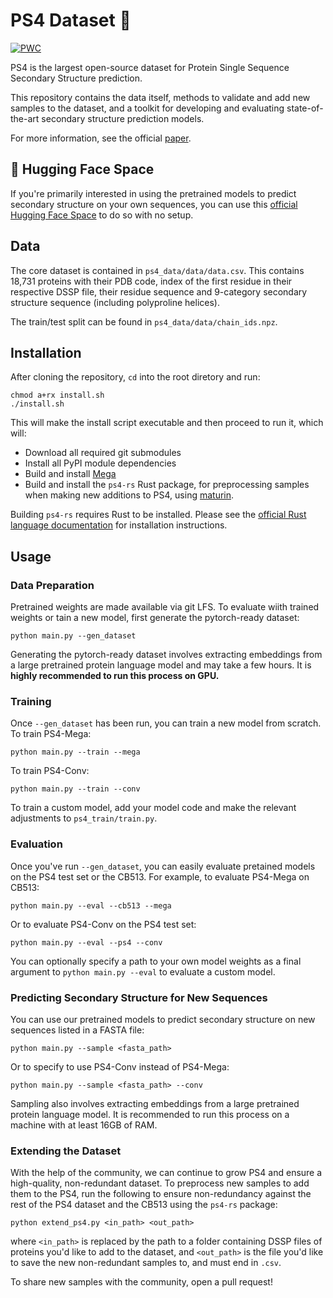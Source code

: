 # PS4 Dataset 🧬

[![PWC](https://img.shields.io/endpoint.svg?url=https://paperswithcode.com/badge/ps4-a-next-generation-dataset-for-protein/protein-secondary-structure-prediction-on-1)](https://paperswithcode.com/sota/protein-secondary-structure-prediction-on-1?p=ps4-a-next-generation-dataset-for-protein)

PS4 is the largest open-source dataset for Protein Single Sequence Secondary Structure prediction. 

This repository contains the data itself, methods to validate and add new samples to the dataset, and a toolkit for developing and evaluating state-of-the-art secondary structure prediction models.

For more information, see the official [paper](https://www.future-science.com/doi/10.2144/btn-2023-0024).

## 🤗 Hugging Face Space

If you're primarily interested in using the pretrained models to predict secondary structure on your own sequences, you can use this [official Hugging Face Space](https://huggingface.co/spaces/omarperacha/protein-secondary-structure-prediction) to do so with no setup.

## Data

The core dataset is contained in `ps4_data/data/data.csv`. This contains 18,731 proteins with their PDB code, index of the first residue in their respective DSSP file, their residue sequence and 9-category secondary structure sequence (including polyproline helices).

The train/test split can be found in `ps4_data/data/chain_ids.npz`.

## Installation

After cloning the repository, `cd` into the root diretory and run:
```
chmod a+rx install.sh
./install.sh
```
This will make the install script executable and then proceed to run it, which will:
- Download all required git submodules
- Install all PyPI module dependencies
- Build and install [Mega](https://github.com/facebookresearch/mega)
- Build and install the `ps4-rs` Rust package, for preprocessing samples when making new additions to PS4, using [maturin](https://github.com/PyO3/maturin).

Building `ps4-rs` requires Rust to be installed. Please see the [official Rust language documentation](https://www.rust-lang.org/tools/install) for installation instructions.

## Usage

### Data Preparation

Pretrained weights are made available via git LFS. To evaluate wiith trained weights or tain a new model, first generate the pytorch-ready dataset:
```
python main.py --gen_dataset
```

Generating the pytorch-ready dataset involves extracting embeddings from a large pretrained protein language model and may take a few hours. It is **highly recommended to run this process on GPU.** 

### Training

Once `--gen_dataset` has been run, you can train a new model from scratch. To train PS4-Mega: 
```
python main.py --train --mega
```
To train PS4-Conv: 
```
python main.py --train --conv
```
To train a custom model, add your model code and make the relevant adjustments to `ps4_train/train.py`.

### Evaluation

Once you've run `--gen_dataset`, you can easily evaluate pretained models on the PS4 test set or the CB513. For example, to evaluate PS4-Mega on CB513:
```
python main.py --eval --cb513 --mega
```
Or to evaluate PS4-Conv on the PS4 test set:
```
python main.py --eval --ps4 --conv
```
You can optionally specify a path to your own model weights as a final argument to `python main.py --eval` to evaluate a custom model.

### Predicting Secondary Structure for New Sequences 

You can use our pretrained models to predict secondary structure on new sequences listed in a FASTA file:
```
python main.py --sample <fasta_path>
```
Or to specify to use PS4-Conv instead of PS4-Mega:
```
python main.py --sample <fasta_path> --conv
```
Sampling also involves extracting embeddings from a large pretrained protein language model. It is recommended to run this process on a machine with at least 16GB of RAM.  

### Extending the Dataset

With the help of the community, we can continue to grow PS4 and ensure a high-quality, non-redundant dataset. To preprocess new samples to add them to the PS4, run the following to ensure non-redundancy against the rest of the PS4 dataset and the CB513 using the `ps4-rs` package:
```
python extend_ps4.py <in_path> <out_path>
```

where `<in_path>` is replaced by the path to a folder containing DSSP files of proteins you'd like to add to the dataset, and `<out_path>` is the file you'd like to save the new non-redundant samples to, and must end in `.csv`.

To share new samples with the community, open a pull request!
